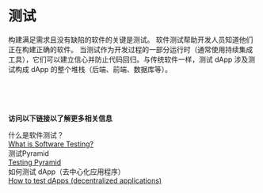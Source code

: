 # 测试
构建满足需求且没有缺陷的软件的关键是测试。 软件测试帮助开发人员知道他们正在构建正确的软件。 当测试作为开发过程的一部分运行时（通常使用持续集成工具），它们可以建立信心并防止代码回归。与传统软件一样，测试 dApp 涉及测试构成 dApp 的整个堆栈（后端、前端、数据库等）。

<br>
<br>
<br>

**访问以下链接以了解更多相关信息**<br>

什么是软件测试？<br>
[What is Software Testing?](https://www.guru99.com/software-testing-introduction-importance.html)<br>
测试Pyramid<br>
[Testing Pyramid](https://www.browserstack.com/guide/testing-pyramid-for-test-automation)<br>
如何测试 dApp（去中心化应用程序）<br>
[How to test dApps (decentralized applications)](https://rhian-is.medium.com/how-to-test-dapps-decentralized-applications-4662cf61db90)<br>